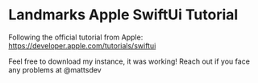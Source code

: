 # Landmarks Apple SwiftUi Tutorial

Following the official tutorial from Apple: https://developer.apple.com/tutorials/swiftui

Feel free to download my instance, it was working! Reach out if you face any problems at @mattsdev
